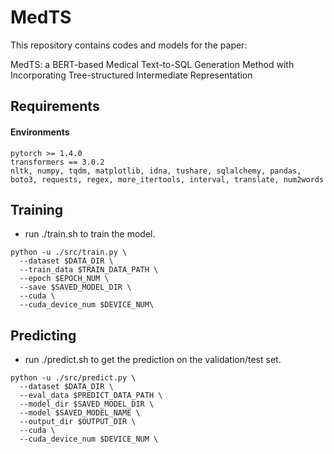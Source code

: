 # MedTS
This repository contains codes and models for the paper: 

MedTS: a BERT-based Medical Text-to-SQL Generation Method with Incorporating Tree-structured Intermediate Representation

## Requirements

#### Environments

```
pytorch >= 1.4.0
transformers == 3.0.2
nltk, numpy, tqdm, matplotlib, idna, tushare, sqlalchemy, pandas, 
boto3, requests, regex, more_itertools, interval, translate, num2words
```

## Training
* run ./train.sh to train the model.

```
python -u ./src/train.py \
  --dataset $DATA_DIR \
  --train_data $TRAIN_DATA_PATH \
  --epoch $EPOCH_NUM \
  --save $SAVED_MODEL_DIR \
  --cuda \
  --cuda_device_num $DEVICE_NUM\
```

## Predicting

* run ./predict.sh to get the prediction on the validation/test set.

```
python -u ./src/predict.py \
  --dataset $DATA_DIR \
  --eval_data $PREDICT_DATA_PATH \
  --model_dir $SAVED_MODEL_DIR \
  --model $SAVED_MODEL_NAME \
  --output_dir $OUTPUT_DIR \
  --cuda \
  --cuda_device_num $DEVICE_NUM \
```
